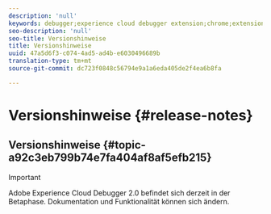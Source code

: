 ```yaml
---
description: 'null'
keywords: debugger;experience cloud debugger extension;chrome;extension;release notes
seo-description: 'null'
seo-title: Versionshinweise
title: Versionshinweise
uuid: 47a5d6f3-c074-4ad5-ad4b-e6030496689b
translation-type: tm+mt
source-git-commit: dc723f0848c56794e9a1a6eda405de2f4ea6b8fa

---
```



# Versionshinweise {#release-notes}

## Versionshinweise {#topic-a92c3eb799b74e7fa404af8af5efb215}

> [!IMPORTANT]
>
> Adobe Experience Cloud Debugger 2.0 befindet sich derzeit in der Betaphase. Dokumentation und Funktionalität können sich ändern.
